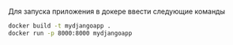 Для запуска приложения в докере ввести следующие команды
```bash
docker build -t mydjangoapp .
docker run -p 8000:8000 mydjangoapp
```
